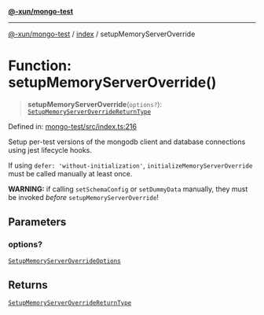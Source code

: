 [**@-xun/mongo-test**](../../README.md)

***

[@-xun/mongo-test](../../README.md) / [index](../README.md) / setupMemoryServerOverride

# Function: setupMemoryServerOverride()

> **setupMemoryServerOverride**(`options?`): [`SetupMemoryServerOverrideReturnType`](../type-aliases/SetupMemoryServerOverrideReturnType.md)

Defined in: [mongo-test/src/index.ts:216](https://github.com/Xunnamius/mongo-utils/blob/3343ce66b0dc9028c5726affd9e45509aa5b1201/packages/mongo-test/src/index.ts#L216)

Setup per-test versions of the mongodb client and database connections using
jest lifecycle hooks.

If using `defer: 'without-initialization'`, `initializeMemoryServerOverride`
must be called manually at least once.

**WARNING:** if calling `setSchemaConfig` or `setDummyData` manually, they
must be invoked _before_ `setupMemoryServerOverride`!

## Parameters

### options?

[`SetupMemoryServerOverrideOptions`](../type-aliases/SetupMemoryServerOverrideOptions.md)

## Returns

[`SetupMemoryServerOverrideReturnType`](../type-aliases/SetupMemoryServerOverrideReturnType.md)
